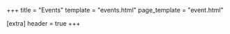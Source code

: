 +++
title = "Events"
template = "events.html"
page_template = "event.html"

[extra]
header = true
+++